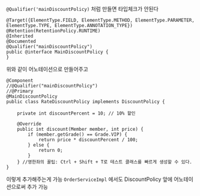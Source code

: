 `@Qualifier('mainDiscountPolicy)` 처럼 만들면 타입체크가 안된다


```
@Target({ElementType.FIELD, ElementType.METHOD, ElementType.PARAMETER, ElementType.TYPE, ElementType.ANNOTATION_TYPE})  
@Retention(RetentionPolicy.RUNTIME)  
@Inherited  
@Documented  
@Qualifier("mainDiscountPolicy")  
public @interface MainDiscountPolicy {  
}
```
위와 같이 어노테이션으로 만들어주고


```
@Component  
//@Qualifier("mainDiscountPolicy")  
//@Primary  
@MainDiscountPolicy  
public class RateDiscountPolicy implements DiscountPolicy {  
  
    private int discountPercent = 10; // 10% 할인  
  
    @Override  
    public int discount(Member member, int price) {  
        if (member.getGrade() == Grade.VIP) {  
            return price * discountPercent / 100;  
        } else {  
            return 0;  
        }  
    } //영한좌의 꿀팁: Ctrl + Shift + T로 테스트 클래스를 빠르게 생성할 수 있다.  
}
```
이렇게 추가해주는게 가능
`OrderServiceImpl` 에서도 DiscountPolicy 앞에 어노테이션으로써 추가 가능

